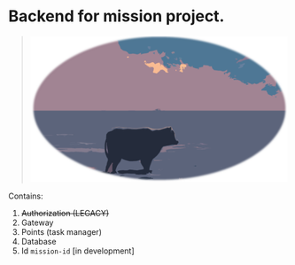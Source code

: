 # Backend for mission project.

> ![logog](./assets/cow_backend_logo.png)

Contains:
1) ~~Authorization (LEGACY)~~
2) Gateway
3) Points (task manager)
4) Database
5) Id `mission-id` [in development]
